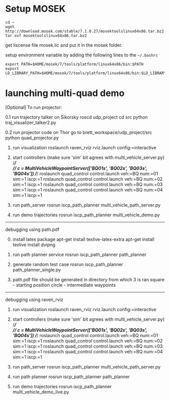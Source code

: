 # Setup MOSEK #
```
cd ~
wget http://download.mosek.com/stable/7.1.0.27/mosektoolslinux64x86.tar.bz2
tar xvf mosektoolslinux64x86.tar.bz2
```

get liscense file mosek.lic and put it in the mosek folder.

setup environment variable by adding the following lines to the `~/.bashrc`

```
export PATH=$HOME/mosek/7/tools/platform/linux64x86/bin:$PATH
export LD_LIBRARY_PATH=$HOME/mosek/7/tools/platform/linux64x86/bin:$LD_LIBRARY_PATH
```

# launching multi-quad demo

[Optional]
To run projector: 

0.1 run trajectory talker on Sikorsky
		roscd udp_project
		cd src
		python traj_visualizer_talker2.py
	
0.2 run projector code on Thor
		go to brett_workspace/udp_project/src
		python quad_projector.py


1. run visualization
	roslaunch raven_rviz rviz.launch config:=interactive 

2. start controllers (make sure 'sim' bit agrees with multi_vehicle_server.py)
	/***********************************************************************/        
	// c = MultiVehicleWaypointServer(['BQ01s', 'BQ02s', 'BQ03s', 'BQ04s'])
	/***********************************************************************/
	roslaunch quad_control control.launch veh:=BQ num:=01 sim:=1 iscp:=1
	roslaunch quad_control control.launch veh:=BQ num:=02 sim:=1 iscp:=1
	roslaunch quad_control control.launch veh:=BQ num:=03 sim:=1 iscp:=1
	roslaunch quad_control control.launch veh:=BQ num:=04 sim:=1 iscp:=1


3. run path_server
	rosrun iscp_path_planner multi_vehicle_path_server.py

4. run demo trajectories
	rosrun iscp_path_planner multi_vehicle_demo.py



********************************************************************************
debugging using path.pdf

0. install latex package
	apt-get install texlive-latex-extra
    apt-get install texlive
    install dvipng

1. run path planner service 
	rosrun iscp_path_planner path_planner

2. generate random test case
	rosrun iscp_path_planner path_planner_single.py

3. path.pdf file should be generated in directory from which 3 is ran
	square - starting position
	circle - intermediate waypoints

********************************************************************************
debugging using raven_rviz

1. run visualization
	roslaunch raven_rviz rviz.launch config:=interactive 

2. start controllers (make sure 'sim' bit agrees with multi_vehicle_server.py)
	/***********************************************************************/        
	// c = MultiVehicleWaypointServer(['BQ01s', 'BQ02s', 'BQ03s', 'BQ04s'])
	/***********************************************************************/
	roslaunch quad_control control.launch veh:=BQ num:=01 sim:=1 iscp:=1
	roslaunch quad_control control.launch veh:=BQ num:=02 sim:=1 iscp:=1
	roslaunch quad_control control.launch veh:=BQ num:=03 sim:=1 iscp:=1
	roslaunch quad_control control.launch veh:=BQ num:=04 sim:=1 iscp:=1


3. run path_server
	rosrun iscp_path_planner multi_vehicle_path_server.py

4. run path planner
	rosrun iscp_path_planner path_planner

5. run demo trajectories
	rosrun iscp_path_planner multi_vehicle_demo_live.py